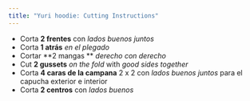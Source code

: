 ```yaml
---
title: "Yuri hoodie: Cutting Instructions"
---
```


- Corta **2 frentes** con _lados buenos juntos_
- Corta **1 atrás** _en el plegado_
- Cortar **2 mangas ** _derecho con derecho_
- Cut **2 gussets** _on the fold_ with _good sides together_
- Corta **4 caras de la campana** 2 x 2 con _lados buenos juntos_ para el capucha exterior e interior
- Corta **2 centros** con _lados buenos_
